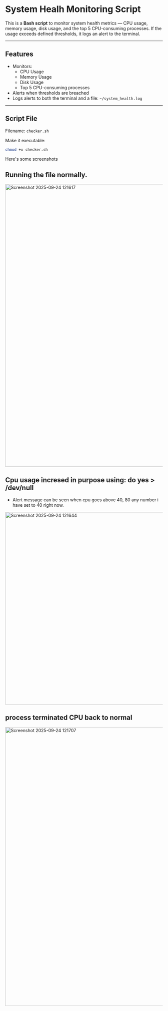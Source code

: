 # System Healh Monitoring Script

This is a **Bash script** to monitor system health metrics — CPU usage, memory usage, disk usage, and the top 5 CPU-consuming processes. If the usage exceeds defined thresholds, it logs an alert to the terminal.

---

## Features

- Monitors:
  - CPU Usage
  - Memory Usage
  - Disk Usage
  - Top 5 CPU-consuming processes
- Alerts when thresholds are breached
- Logs alerts to both the terminal and a file: `~/system_health.log`

---

## Script File

Filename: `checker.sh`

Make it executable:

```bash
chmod +x checker.sh
```

Here's some screenshots

## Running the file normally.
<img width="1197" height="903" alt="Screenshot 2025-09-24 121617" src="https://github.com/user-attachments/assets/38a18f5a-c46a-4739-a7e9-14ad165d872b" />

## Cpu usage incresed in purpose using: do yes > /dev/null

- Alert message can be seen when cpu goes above 40, 80 any number i have set to 40 right now. 
<img width="1115" height="615" alt="Screenshot 2025-09-24 121644" src="https://github.com/user-attachments/assets/907ebd17-de52-4681-9cfa-c72d4e3e8a1c" />

## process terminated CPU back to normal

<img width="1233" height="891" alt="Screenshot 2025-09-24 121707" src="https://github.com/user-attachments/assets/ae295e6b-a842-4271-933e-dfc4fc458445" />



